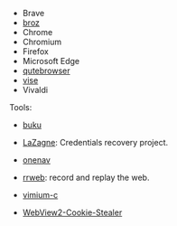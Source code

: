 - Brave
- [broz](https://github.com/antfu/broz)
- Chrome
- Chromium
- Firefox
- Microsoft Edge
- [qutebrowser](https://github.com/qutebrowser/qutebrowser)
- [vise](https://github.com/kovidgoyal/vise)
- Vivaldi

Tools:

- [buku](https://github.com/jarun/buku)

- [LaZagne](https://github.com/AlessandroZ/LaZagne#supported-software): Credentials recovery project.

- [onenav](https://github.com/helloxz/onenav)

- [rrweb](https://github.com/rrweb-io/rrweb): record and replay the web.

- [vimium-c](https://github.com/gdh1995/vimium-c)

- [WebView2-Cookie-Stealer](https://github.com/mrd0x/WebView2-Cookie-Stealer)

